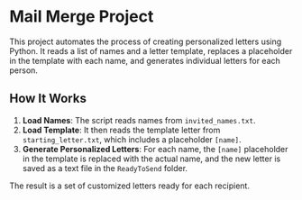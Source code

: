# Mail Merge Project

This project automates the process of creating personalized letters using Python. It reads a list of names and a letter template, replaces a placeholder in the template with each name, and generates individual letters for each person.

## How It Works

1. **Load Names**: The script reads names from `invited_names.txt`.
2. **Load Template**: It then reads the template letter from `starting_letter.txt`, which includes a placeholder `[name]`.
3. **Generate Personalized Letters**: For each name, the `[name]` placeholder in the template is replaced with the actual name, and the new letter is saved as a text file in the `ReadyToSend` folder.

The result is a set of customized letters ready for each recipient.
